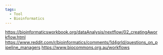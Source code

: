 ```yaml
---
tags:
  - Tool
  - Bioinformatics
---
```

https://bioinformaticsworkbook.org/dataAnalysis/nextflow/02_creatingAworkflow.html
https://www.reddit.com/r/bioinformatics/comments/1d4grld/questions_on_pipeline_managers
https://www.biocommons.org.au/workflows